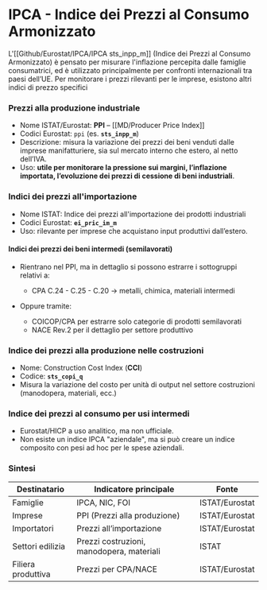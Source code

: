 # IPCA - Indice dei Prezzi al Consumo Armonizzato

L'[[Github/Eurostat/IPCA/IPCA sts_inpp_m]] (Indice dei Prezzi al Consumo Armonizzato) è pensato per misurare l'inflazione percepita dalle famiglie consumatrici, ed è utilizzato principalmente per confronti internazionali tra paesi dell’UE.
Per monitorare i prezzi rilevanti per le imprese, esistono altri indici di prezzo specifici

### Prezzi alla produzione industriale

- Nome ISTAT/Eurostat: **PPI** – [[MD/Producer Price Index]]
- Codici Eurostat: `ppi` (es. **`sts_inpp_m`**)
- Descrizione: misura la variazione dei prezzi dei beni venduti dalle imprese manifatturiere, sia sul mercato interno che estero, al netto dell’IVA.
- Uso: **utile per monitorare la pressione sui margini, l’inflazione importata, l’evoluzione dei prezzi di cessione di beni industriali**.

### Indici dei prezzi all'importazione

- Nome ISTAT: Indice dei prezzi all'importazione dei prodotti industriali
- Codici Eurostat: **`ei_pric_im_m`** 
- Uso: rilevante per imprese che acquistano input produttivi dall’estero.

#### Indici dei prezzi dei beni intermedi (semilavorati)

- Rientrano nel PPI, ma in dettaglio si possono estrarre i sottogruppi relativi a:
    - CPA C.24 - C.25 - C.20 → metalli, chimica, materiali intermedi
        
- Oppure tramite:
    - COICOP/CPA per estrarre solo categorie di prodotti semilavorati
    - NACE Rev.2 per il dettaglio per settore produttivo
        
### Indice dei prezzi alla produzione nelle costruzioni

- Nome: Construction Cost Index (**CCI**)
- Codice: **`sts_copi_q`**
- Misura la variazione del costo per unità di output nel settore costruzioni (manodopera, materiali, ecc.)
    
### Indice dei prezzi al consumo per usi intermedi

- Eurostat/HICP a uso analitico, ma non ufficiale.
- Non esiste un indice IPCA "aziendale", ma si può creare un indice composito con pesi ad hoc per le spese aziendali.
    
### Sintesi

|Destinatario|Indicatore principale|Fonte|
|---|---|---|
|Famiglie|IPCA, NIC, FOI|ISTAT/Eurostat|
|Imprese|PPI (Prezzi alla produzione)|ISTAT/Eurostat|
|Importatori|Prezzi all’importazione|ISTAT/Eurostat|
|Settori edilizia|Prezzi costruzioni, manodopera, materiali|ISTAT|
|Filiera produttiva|Prezzi per CPA/NACE|ISTAT/Eurostat|

